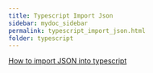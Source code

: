 ```yaml
---
title: Typescript Import Json
sidebar: mydoc_sidebar
permalink: typescript_import_json.html
folder: typescript
---
```


[How to import JSON into typescript](https://hackernoon.com/import-json-into-typescript-8d465beded79)
